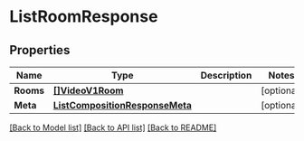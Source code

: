 # ListRoomResponse

## Properties

Name | Type | Description | Notes
------------ | ------------- | ------------- | -------------
**Rooms** | [**[]VideoV1Room**](VideoV1Room.md) |  |[optional] 
**Meta** | [**ListCompositionResponseMeta**](ListCompositionResponseMeta.md) |  |[optional] 

[[Back to Model list]](../README.md#documentation-for-models) [[Back to API list]](../README.md#documentation-for-api-endpoints) [[Back to README]](../README.md)


